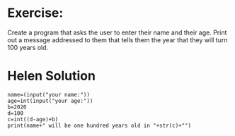 # Exercise:
Create a program that asks the user to enter their name and their age. Print out a message addressed to them that tells them the year that they will turn 100 years old.

# Helen Solution

```
name=(input("your name:"))
age=int(input("your age:"))
b=2020
d=100
c=int((d-age)+b)
print(name+" will be one hundred years old in "+str(c)+"")
```